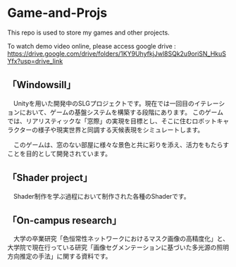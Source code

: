 # Game-and-Projs
This repo is used to store my games and other projects.

To watch demo video online, please access google drive : https://drive.google.com/drive/folders/1KY9UhyfkjJwl8SQk2u9oriSN_HkuSYfx?usp=drive_link 

## 「Windowsill」
　Unityを用いた開発中のSLGプロジェクトです。現在では一回目のイテレーションにおいて、ゲームの基盤システムを構築する段階にあります。
このゲームでは、リアリスティックな「窓際」の実現を目標とし、そこに住むロボットキャラクターの様子や現実世界と同調する天候表現をシミュレートします。
 
　このゲームは、窓のない部屋に様々な景色と共に彩りを添え、活力をもたらすことを目的として開発されています。

## 「Shader project」
　Shader制作を学ぶ過程において制作された各種のShaderです。

## 「On-campus research」
　大学の卒業研究「色恒常性ネットワークにおけるマスク画像の高精度化」と、大学院で現在行っている研究「画像セグメンテーションに基づいた多光源の照明方向推定の手法」に関する資料です。
